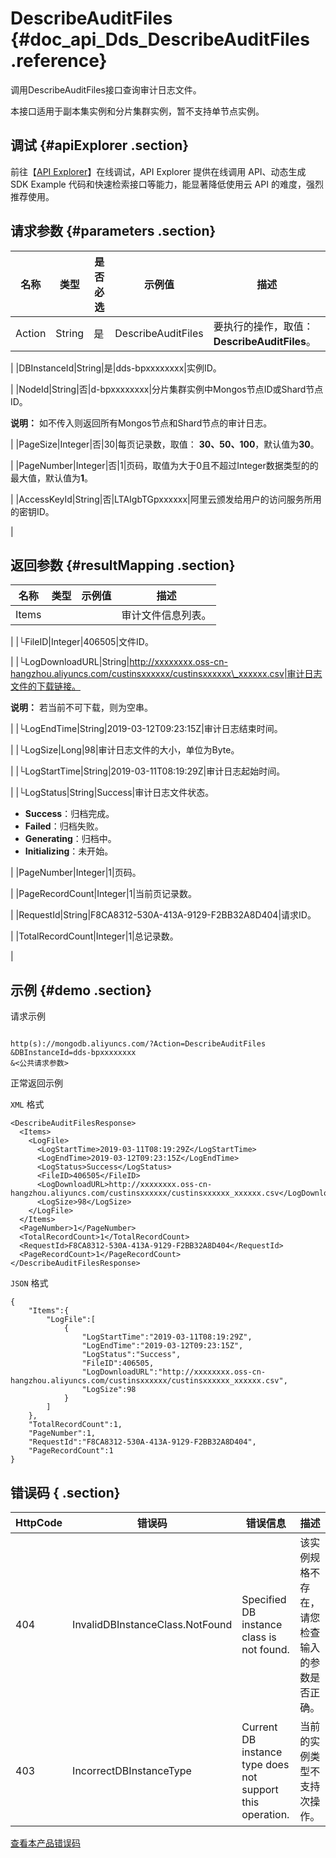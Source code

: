# DescribeAuditFiles {#doc_api_Dds_DescribeAuditFiles .reference}

调用DescribeAuditFiles接口查询审计日志文件。

本接口适用于副本集实例和分片集群实例，暂不支持单节点实例。

## 调试 {#apiExplorer .section}

前往【[API Explorer](https://api.aliyun.com/#product=Dds&api=DescribeAuditFiles)】在线调试，API Explorer 提供在线调用 API、动态生成 SDK Example 代码和快速检索接口等能力，能显著降低使用云 API 的难度，强烈推荐使用。

## 请求参数 {#parameters .section}

|名称|类型|是否必选|示例值|描述|
|--|--|----|---|--|
|Action|String|是|DescribeAuditFiles|要执行的操作，取值：**DescribeAuditFiles**。

 |
|DBInstanceId|String|是|dds-bpxxxxxxxx|实例ID。

 |
|NodeId|String|否|d-bpxxxxxxxx|分片集群实例中Mongos节点ID或Shard节点ID。

 **说明：** 如不传入则返回所有Mongos节点和Shard节点的审计日志。

 |
|PageSize|Integer|否|30|每页记录数，取值： **30、50、100**，默认值为**30**。

 |
|PageNumber|Integer|否|1|页码，取值为大于0且不超过Integer数据类型的的最大值，默认值为**1**。

 |
|AccessKeyId|String|否|LTAIgbTGpxxxxxx|阿里云颁发给用户的访问服务所用的密钥ID。

 |

## 返回参数 {#resultMapping .section}

|名称|类型|示例值|描述|
|--|--|---|--|
|Items| | |审计文件信息列表。

 |
|└FileID|Integer|406505|文件ID。

 |
|└LogDownloadURL|String|http://xxxxxxxx.oss-cn-hangzhou.aliyuncs.com/custinsxxxxxx/custinsxxxxxx\_xxxxxx.csv|审计日志文件的下载链接。

 **说明：** 若当前不可下载，则为空串。

 |
|└LogEndTime|String|2019-03-12T09:23:15Z|审计日志结束时间。

 |
|└LogSize|Long|98|审计日志文件的大小，单位为Byte。

 |
|└LogStartTime|String|2019-03-11T08:19:29Z|审计日志起始时间。

 |
|└LogStatus|String|Success|审计日志文件状态。

 -   **Success**：归档完成。
-   **Failed**：归档失败。
-   **Generating**：归档中。
-   **Initializing**：未开始。

 |
|PageNumber|Integer|1|页码。

 |
|PageRecordCount|Integer|1|当前页记录数。

 |
|RequestId|String|F8CA8312-530A-413A-9129-F2BB32A8D404|请求ID。

 |
|TotalRecordCount|Integer|1|总记录数。

 |

## 示例 {#demo .section}

请求示例

``` {#request_demo}

http(s)://mongodb.aliyuncs.com/?Action=DescribeAuditFiles
&DBInstanceId=dds-bpxxxxxxxx
&<公共请求参数>

```

正常返回示例

`XML` 格式

``` {#xml_return_success_demo}
<DescribeAuditFilesResponse>
  <Items>
    <LogFile>
      <LogStartTime>2019-03-11T08:19:29Z</LogStartTime>
      <LogEndTime>2019-03-12T09:23:15Z</LogEndTime>
      <LogStatus>Success</LogStatus>
      <FileID>406505</FileID>
      <LogDownloadURL>http://xxxxxxxx.oss-cn-hangzhou.aliyuncs.com/custinsxxxxxx/custinsxxxxxx_xxxxxx.csv</LogDownloadURL>
      <LogSize>98</LogSize>
    </LogFile>
  </Items>
  <PageNumber>1</PageNumber>
  <TotalRecordCount>1</TotalRecordCount>
  <RequestId>F8CA8312-530A-413A-9129-F2BB32A8D404</RequestId>
  <PageRecordCount>1</PageRecordCount>
</DescribeAuditFilesResponse>

```

`JSON` 格式

``` {#json_return_success_demo}
{
	"Items":{
		"LogFile":[
			{
				"LogStartTime":"2019-03-11T08:19:29Z",
				"LogEndTime":"2019-03-12T09:23:15Z",
				"LogStatus":"Success",
				"FileID":406505,
				"LogDownloadURL":"http://xxxxxxxx.oss-cn-hangzhou.aliyuncs.com/custinsxxxxxx/custinsxxxxxx_xxxxxx.csv",
				"LogSize":98
			}
		]
	},
	"TotalRecordCount":1,
	"PageNumber":1,
	"RequestId":"F8CA8312-530A-413A-9129-F2BB32A8D404",
	"PageRecordCount":1
}
```

## 错误码 { .section}

|HttpCode|错误码|错误信息|描述|
|--------|---|----|--|
|404|InvalidDBInstanceClass.NotFound|Specified DB instance class is not found.|该实例规格不存在，请您检查输入的参数是否正确。|
|403|IncorrectDBInstanceType|Current DB instance type does not support this operation.|当前的实例类型不支持次操作。|

[查看本产品错误码](https://error-center.aliyun.com/status/product/Dds)

